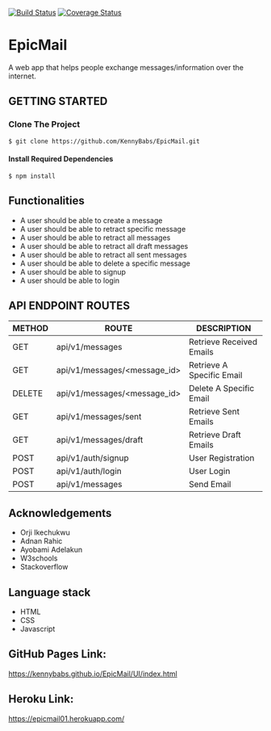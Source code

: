 [![Build Status](https://travis-ci.org/KennyBabs/EpicMail.svg?branch=develop)](https://travis-ci.org/KennyBabs/EpicMail)
[![Coverage Status](https://coveralls.io/repos/github/KennyBabs/EpicMail/badge.svg?branch=develop)](https://coveralls.io/github/KennyBabs/EpicMail?branch=develop)
# EpicMail
A web app that helps people exchange messages/information over the internet.

## GETTING STARTED 

### Clone The Project

```
$ git clone https://github.com/KennyBabs/EpicMail.git
```
#### Install Required Dependencies

```
$ npm install
```

## Functionalities 
* A user should be able to create a message
* A user should be able to retract specific message
* A user should be able to retract all messages
* A user should be able to retract all draft messages
* A user should be able to retract all sent messages
* A user should be able to delete a specific message
* A user should be able to signup
* A user should be able to login

## API ENDPOINT ROUTES

| METHOD   | ROUTE                | DESCRIPTION                |
|----------|----------------------|----------------------------|
|  GET     | api/v1/messages      | Retrieve Received Emails   |
|  GET     | api/v1/messages/<message_id>      | Retrieve A Specific Email  |
|  DELETE  | api/v1/messages/<message_id>      | Delete A Specific Email    |
|  GET     | api/v1/messages/sent | Retrieve Sent Emails       |
|  GET     | api/v1/messages/draft | Retrieve Draft Emails       |
|  POST    | api/v1/auth/signup   | User Registration          |
|  POST    | api/v1/auth/login    | User Login                 |
|  POST    | api/v1/messages      | Send Email                 |

## Acknowledgements
* Orji Ikechukwu
* Adnan Rahic
* Ayobami Adelakun
* W3schools
* Stackoverflow

## Language stack
* HTML
* CSS
* Javascript

## GitHub Pages Link:
https://kennybabs.github.io/EpicMail/UI/index.html

## Heroku Link:
https://epicmail01.herokuapp.com/
